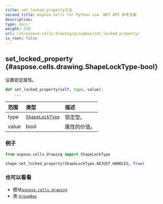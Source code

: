 ```yaml
---
title: set_locked_property方法
second_title: Aspose.Cells for Python via .NET API 参考文献
description:
type: docs
weight: 210
url: /zh/aspose.cells.drawing/groupbox/set_locked_property/
is_root: false
---
```

##  set_locked_property {#aspose.cells.drawing.ShapeLockType-bool}
设置锁定属性。



```python
def set_locked_property(self, type, value):
    ...
```


|范围|类型|描述|
| :- | :- | :- |
| type | [`ShapeLockType`](/cells/python-net/zh/aspose.cells.drawing/shapelocktype) |锁定型。|
| value | bool |属性的价值。|

### 例子

```python
from aspose.cells.drawing import ShapeLockType

shape.set_locked_property(ShapeLockType.ADJUST_HANDLES, True)

```



### 也可以看看
* 模块[`aspose.cells.drawing`](../../)
* 类 [`GroupBox`](/cells/python-net/zh/aspose.cells.drawing/groupbox)
